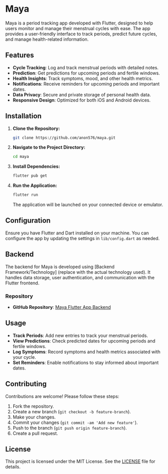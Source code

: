 
# Maya

Maya is a period tracking app developed with Flutter, designed to help users monitor and manage their menstrual cycles with ease. The app provides a user-friendly interface to track periods, predict future cycles, and manage health-related information.

## Features

- **Cycle Tracking**: Log and track menstrual periods with detailed notes.
- **Prediction**: Get predictions for upcoming periods and fertile windows.
- **Health Insights**: Track symptoms, mood, and other health metrics.
- **Notifications**: Receive reminders for upcoming periods and important dates.
- **Data Privacy**: Secure and private storage of personal health data.
- **Responsive Design**: Optimized for both iOS and Android devices.

## Installation

1. **Clone the Repository:**
   ```bash
   git clone https://github.com/anon576/maya.git
   ```

2. **Navigate to the Project Directory:**
   ```bash
   cd maya
   ```

3. **Install Dependencies:**
   ```bash
   flutter pub get
   ```

4. **Run the Application:**
   ```bash
   flutter run
   ```

   The application will be launched on your connected device or emulator.

## Configuration

Ensure you have Flutter and Dart installed on your machine. You can configure the app by updating the settings in `lib/config.dart` as needed. 

## Backend

The backend for Maya is developed using [Backend Framework/Technology] (replace with the actual technology used). It handles data storage, user authentication, and communication with the Flutter frontend.

### Repository

- **GitHub Repository**: [Maya Flutter App Backend](https://github.com/anon576/Maya-Flutter-App-backend)

## Usage

- **Track Periods**: Add new entries to track your menstrual periods.
- **View Predictions**: Check predicted dates for upcoming periods and fertile windows.
- **Log Symptoms**: Record symptoms and health metrics associated with your cycle.
- **Set Reminders**: Enable notifications to stay informed about important dates.

## Contributing

Contributions are welcome! Please follow these steps:

1. Fork the repository.
2. Create a new branch (`git checkout -b feature-branch`).
3. Make your changes.
4. Commit your changes (`git commit -am 'Add new feature'`).
5. Push to the branch (`git push origin feature-branch`).
6. Create a pull request.

## License

This project is licensed under the MIT License. See the [LICENSE](LICENSE) file for details.

